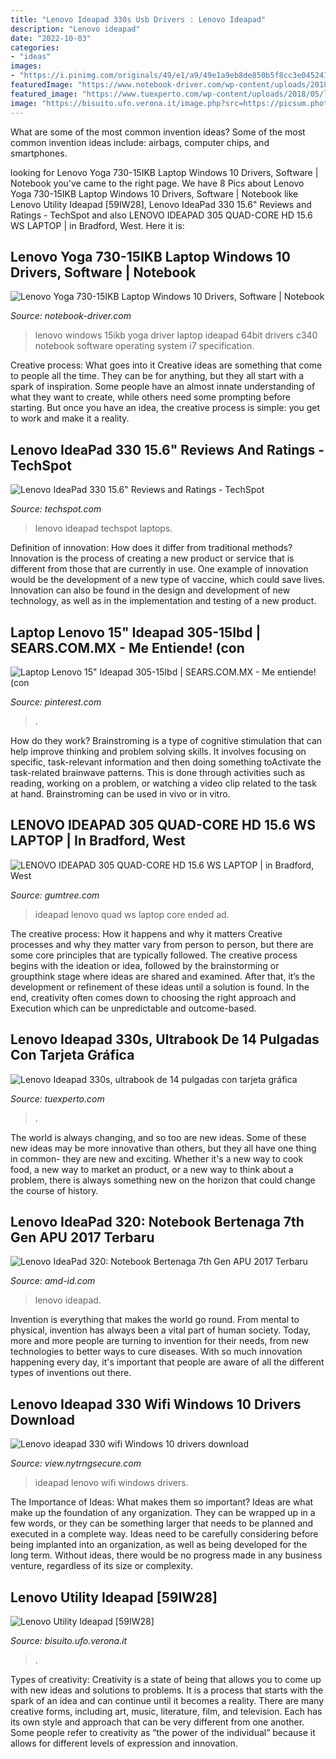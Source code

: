 ```yaml
---
title: "Lenovo Ideapad 330s Usb Drivers : Lenovo Ideapad"
description: "Lenovo ideapad"
date: "2022-10-03"
categories:
- "ideas"
images:
- "https://i.pinimg.com/originals/49/e1/a9/49e1a9eb8de850b5f8cc3e0452410126.jpg"
featuredImage: "https://www.notebook-driver.com/wp-content/uploads/2018/03/Lenovo-Yoga-730-15IKB-Laptop-280x280.jpg"
featured_image: "https://www.tuexperto.com/wp-content/uploads/2018/05/lenovo-ideapad-330s-04-610x386.jpg"
image: "https://bisuito.ufo.verona.it/image.php?src=https://picsum.photos/600/400"
---
```



What are some of the most common invention ideas?
Some of the most common invention ideas include: airbags, computer chips, and smartphones.

	

		
looking for Lenovo Yoga 730-15IKB Laptop Windows 10 Drivers, Software | Notebook you've came to the right page. We have 8 Pics about Lenovo Yoga 730-15IKB Laptop Windows 10 Drivers, Software | Notebook like Lenovo Utility Ideapad [59IW28], Lenovo IdeaPad 330 15.6&quot; Reviews and Ratings - TechSpot and also LENOVO IDEAPAD 305 QUAD-CORE HD 15.6 WS LAPTOP | in Bradford, West. Here it is:
		
    
## Lenovo Yoga 730-15IKB Laptop Windows 10 Drivers, Software | Notebook

<img loading=lazy src="https://www.notebook-driver.com/wp-content/uploads/2018/03/Lenovo-Yoga-730-15IKB-Laptop-280x280.jpg" onerror="this.onerror=null;this.src='https://tse3.mm.bing.net/th?id=OIP.DqyfOmzrLPR4eS3qRCLPxgAAAA&amp;pid=15.1';" alt="Lenovo Yoga 730-15IKB Laptop Windows 10 Drivers, Software | Notebook">

_Source: notebook-driver.com_

>lenovo windows 15ikb yoga driver laptop ideapad 64bit drivers c340 notebook software operating system i7 specification. 

	

Creative process: What goes into it
Creative ideas are something that come to people all the time. They can be for anything, but they all start with a spark of inspiration. Some people have an almost innate understanding of what they want to create, while others need some prompting before starting. But once you have an idea, the creative process is simple: you get to work and make it a reality.

    
## Lenovo IdeaPad 330 15.6&quot; Reviews And Ratings - TechSpot

<img loading=lazy src="http://www.techspot.com/images/products/2018/laptops/org/2018-12-11-product-4.jpg" onerror="this.onerror=null;this.src='https://tse3.mm.bing.net/th?id=OIP.hWfoTUpiOo5eXnI1JhnaXgHaE8&amp;pid=15.1';" alt="Lenovo IdeaPad 330 15.6&quot; Reviews and Ratings - TechSpot">

_Source: techspot.com_

>lenovo ideapad techspot laptops. 

	

Definition of innovation: How does it differ from traditional methods?
Innovation is the process of creating a new product or service that is different from those that are currently in use. One example of innovation would be the development of a new type of vaccine, which could save lives. Innovation can also be found in the design and development of new technology, as well as in the implementation and testing of a new product.

    
## Laptop Lenovo 15&quot; Ideapad 305-15Ibd | SEARS.COM.MX - Me Entiende! (con

<img loading=lazy src="https://i.pinimg.com/originals/49/e1/a9/49e1a9eb8de850b5f8cc3e0452410126.jpg" onerror="this.onerror=null;this.src='https://tse3.mm.bing.net/th?id=OIP.RZ0EwBARTyVK9wchwN9hIAHaHa&amp;pid=15.1';" alt="Laptop Lenovo 15&quot; Ideapad 305-15Ibd | SEARS.COM.MX - Me entiende! (con">

_Source: pinterest.com_

>. 

	

How do they work?
Brainstroming is a type of cognitive stimulation that can help improve thinking and problem solving skills. It involves focusing on specific, task-relevant information and then doing something toActivate the task-related brainwave patterns. This is done through activities such as reading, working on a problem, or watching a video clip related to the task at hand. Brainstroming can be used in vivo or in vitro.

    
## LENOVO IDEAPAD 305 QUAD-CORE HD 15.6 WS LAPTOP | In Bradford, West

<img loading=lazy src="https://i.ebayimg.com/00/s/MTAyNFg3Njg=/z/kk8AAOSwUTZch6I6/$_86.JPG" onerror="this.onerror=null;this.src='https://tse4.mm.bing.net/th?id=OIP.qcSP4NGF4yTFaWYrAbX6KQHaJ4&amp;pid=15.1';" alt="LENOVO IDEAPAD 305 QUAD-CORE HD 15.6 WS LAPTOP | in Bradford, West">

_Source: gumtree.com_

>ideapad lenovo quad ws laptop core ended ad. 

	

The creative process: How it happens and why it matters
Creative processes and why they matter vary from person to person, but there are some core principles that are typically followed. The creative process begins with the ideation or idea, followed by the brainstorming or groupthink stage where ideas are shared and examined. After that, it’s the development or refinement of these ideas until a solution is found. In the end, creativity often comes down to choosing the right approach and Execution which can be unpredictable and outcome-based.

    
## Lenovo Ideapad 330s, Ultrabook De 14 Pulgadas Con Tarjeta Gráfica

<img loading=lazy src="https://www.tuexperto.com/wp-content/uploads/2018/05/lenovo-ideapad-330s-04-610x386.jpg" onerror="this.onerror=null;this.src='https://tse1.mm.bing.net/th?id=OIP.-SIlX8zufgAU4Gz6LtekWwHaEr&amp;pid=15.1';" alt="Lenovo Ideapad 330s, ultrabook de 14 pulgadas con tarjeta gráfica">

_Source: tuexperto.com_

>. 

	

The world is always changing, and so too are new ideas. Some of these new ideas may be more innovative than others, but they all have one thing in common- they are new and exciting. Whether it's a new way to cook food, a new way to market an product, or a new way to think about a problem, there is always something new on the horizon that could change the course of history.

    
## Lenovo IdeaPad 320: Notebook Bertenaga 7th Gen APU 2017 Terbaru

<img loading=lazy src="https://i1.wp.com/www.amd-id.com/wp-content/uploads/2017/11/LENOVO1.jpg?resize=760%2C460" onerror="this.onerror=null;this.src='https://tse2.mm.bing.net/th?id=OIP.aCPEF_3wq3Clq8qcz3-RowHaEe&amp;pid=15.1';" alt="Lenovo IdeaPad 320: Notebook Bertenaga 7th Gen APU 2017 Terbaru">

_Source: amd-id.com_

>lenovo ideapad. 

	

Invention is everything that makes the world go round. From mental to physical, invention has always been a vital part of human society. Today, more and more people are turning to invention for their needs, from new technologies to better ways to cure diseases. With so much innovation happening every day, it's important that people are aware of all the different types of inventions out there.

    
## Lenovo Ideapad 330 Wifi Windows 10 Drivers Download

<img loading=lazy src="https://i5.walmartimages.com/asr/d79cd104-23f8-4b2b-b783-8794b0b890b9_1.5752bc70d98bf2beeaa87cf40b0f1195.jpeg" onerror="this.onerror=null;this.src='https://tse1.mm.bing.net/th?id=OIP.h6QqzhAIU3fCWc0CssLm_AHaEf&amp;pid=15.1';" alt="Lenovo ideapad 330 wifi Windows 10 drivers download">

_Source: view.nytrngsecure.com_

>ideapad lenovo wifi windows drivers. 

	

The Importance of Ideas: What makes them so important?
Ideas are what make up the foundation of any organization. They can be wrapped up in a few words, or they can be something larger that needs to be planned and executed in a complete way. Ideas need to be carefully considering before being implanted into an organization, as well as being developed for the long term. Without ideas, there would be no progress made in any business venture, regardless of its size or complexity.

    
## Lenovo Utility Ideapad [59IW28]

<img loading=lazy src="https://bisuito.ufo.verona.it/image.php?src=https://picsum.photos/600/400" onerror="this.onerror=null;this.src='https://tse4.mm.bing.net/th?id=OIP.gQc1EpRDQbcQS-SfE1JnAwHaE8&amp;pid=15.1';" alt="Lenovo Utility Ideapad [59IW28]">

_Source: bisuito.ufo.verona.it_

>. 

	

Types of creativity:
Creativity is a state of being that allows you to come up with new ideas and solutions to problems. It is a process that starts with the spark of an idea and can continue until it becomes a reality. There are many creative forms, including art, music, literature, film, and television. Each has its own style and approach that can be very different from one another. Some people refer to creativity as “the power of the individual” because it allows for different levels of expression and innovation.

